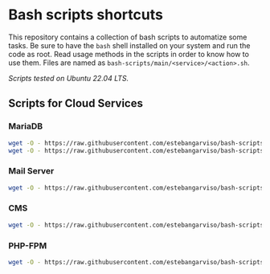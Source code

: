 # Bash scripts shortcuts

This repository contains a collection of bash scripts to automatize some tasks.
Be sure to have the `bash` shell installed on your system and run the code as root.
Read usage methods in the scripts in order to know how to use them.
Files are named as `bash-scripts/main/<service>/<action>.sh`.

_Scripts tested on Ubuntu 22.04 LTS._

## Scripts for Cloud Services

### MariaDB

```bash
wget -O - https://raw.githubusercontent.com/estebangarviso/bash-scripts/master/cloud/mariadb/install.sh | bash
wget -O - https://raw.githubusercontent.com/estebangarviso/bash-scripts/master/cloud/mariadb/create-database.sh | bash -db=database_name
```

### Mail Server

```bash
wget -O - https://raw.githubusercontent.com/estebangarviso/bash-scripts/master/cloud/mail-server/install.sh | bash
```

### CMS

```bash
wget -O - https://raw.githubusercontent.com/estebangarviso/bash-scripts/master/cloud/cms/install.sh | bash
```

### PHP-FPM

```bash
wget -O - https://raw.githubusercontent.com/estebangarviso/bash-scripts/master/cloud/php-fpm/install.sh | bash
```
